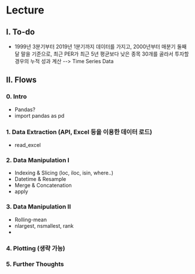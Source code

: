 # Lecture

## I. To-do
* 1999년 3분기부터 2019년 1분기까지 데이터를 가지고, 2000년부터 매분기 둘째 달 말을 기준으로, 최근 PER가 최근 5년 평균보다 낮은 종목 30개를 골라서 투자할 경우의 누적 성과 계산 --> Time Series Data


## II. Flows
### 0. Intro
- Pandas?
- import pandas as pd

### 1. Data Extraction (API, Excel 등을 이용한 데이터 로드)
- read_excel

### 2. Data Manipulation I 
- Indexing & Slicing (loc, iloc, isin, where..)
- Datetime & Resample
- Merge & Concatenation
- apply

### 3. Data Manipulation II 
- Rolling-mean
- nlargest, nsmallest, rank
- 

### 4. Plotting (생략 가능)



### 5. Further Thoughts
